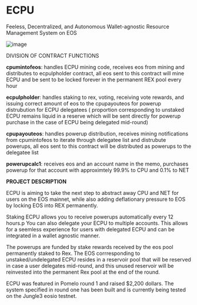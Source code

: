 # ECPU
Feeless, Decentralized, and Autonomous Wallet-agnostic Resource Management System on EOS



![image](https://user-images.githubusercontent.com/51843516/147264651-39f0aeb4-33f1-4f49-82f6-d186f1601d80.png)


DIVISION OF CONTRACT FUNCTIONS

**cpumintofeos**: handles ECPU mining code, receives eos from mining and distributes to ecpulpholder contract, all eos sent to this contract will mine ECPU and be sent to be locked forever in the permanent REX pool every hour

**ecpulpholder**: handles staking to rex, voting, receiving vote rewards, and issuing correct amount of eos to the cpupayouteos for powerup distrubution for ECPU delegatees ( proportion corresponding to unstaked ECPU remains liquid in a reserve which will be sent directly for powerup purchase in the case of ECPU being delegated mid-round)

**cpupayouteos**: handles powerup distribution, receives mining notifications from cpumintofeos to iterate through delegatee list and distrubute powerups, all eos sent to this contract will be distributed as powerups to the delegatee list

**powerupcalc1**: receives eos and an account name in the memo, purchases powerup for that account with approximtely 99.9% to CPU and 0.1% to NET







**PROJECT DESCRIPTION**

ECPU is aiming to take the next step to abstract away CPU and NET for users on the EOS mainnet, while also adding deflationary pressure to EOS by locking EOS into REX permanently. 

Staking ECPU allows you to receive powerups automatically every 12 hours.p You can also delegate your ECPU to multiple accounts. This allows for a seemless experience for users with delegated ECPU and can be integrated in a wallet agnostic manner. 


The powerups are funded by stake rewards received by the eos pool permanently staked to Rex. The EOS corrresponding to unstaked/undelegated ECPU resides in a reservoir pool that will be reserved in case a user delegates mid-round, and this unused reservoir will be reinvested into the permanent Rex pool at the end of the round.

ECPU was featured in Pomelo round 1 and raised $2,200 dollars. The system specified in round one has been built and is currently being tested on the Jungle3 eosio testnet.


